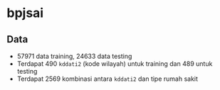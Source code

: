 # bpjsai

## Data

* 57971 data training, 24633 data testing
* Terdapat 490 `kddati2` (kode wilayah) untuk training dan 489 untuk testing
* Terdapat 2569 kombinasi antara `kddati2` dan tipe rumah sakit
